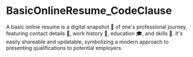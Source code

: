 # BasicOnlineResume_CodeClause
A basic online resume is a digital snapshot 📸 of one's professional journey, featuring contact details 📧, work history 📅, education 🎓, and skills 💼. It's easily shareable and updatable, symbolizing a modern approach to presenting qualifications to potential employers.
